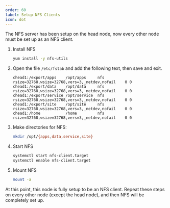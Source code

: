 ```yaml
---
order: 60
label: Setup NFS Clients
icon: dot
---
```


The NFS server has been setup on the head node, now every other node must be set up as an NFS client.


1. Install NFS
	```bash
	yum install -y nfs-utils
	```

2. Open the file `/etc/fstab` and add the following text, then save and exit.
	```
	chead1:/export/apps    /opt/apps     nfs    rsize=32768,wsize=32768,vers=3,_netdev,nofail    0 0
	chead1:/export/data    /opt/data     nfs    rsize=32768,wsize=32768,vers=3,_netdev,nofail    0 0
	chead1:/export/service /opt/service  nfs    rsize=32768,wsize=32768,vers=3,_netdev,nofail    0 0
	chead1:/export/site    /opt/site     nfs    rsize=32768,wsize=32768,vers=3,_netdev,nofail    0 0
	chead1:/home           /home         nfs    rsize=32768,wsize=32768,vers=3,_netdev,nofail    0 0
	```

3. Make directories for NFS:
	```bash
	mkdir /opt/{apps,data,service,site}
	```

4. Start NFS
	```bash
    systemctl start nfs-client.target
    systemctl enable nfs-client.target 

	```

5. Mount NFS
	```bash
	mount -a
	```

At this point, this node is fully setup to be an NFS client. Repeat these steps on every other node (except the head node), and then NFS will be completely set up.


